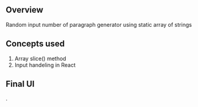## Overview
Random input number of paragraph generator using static array of strings

## Concepts used
1. Array slice() method
2. Input handeling in React

## Final UI
.[](./screenshot.png)
